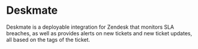 # Deskmate

Deskmate is a deployable integration for Zendesk that monitors SLA breaches, as well as provides alerts on new tickets and new ticket updates, all based on the tags of the ticket. 
